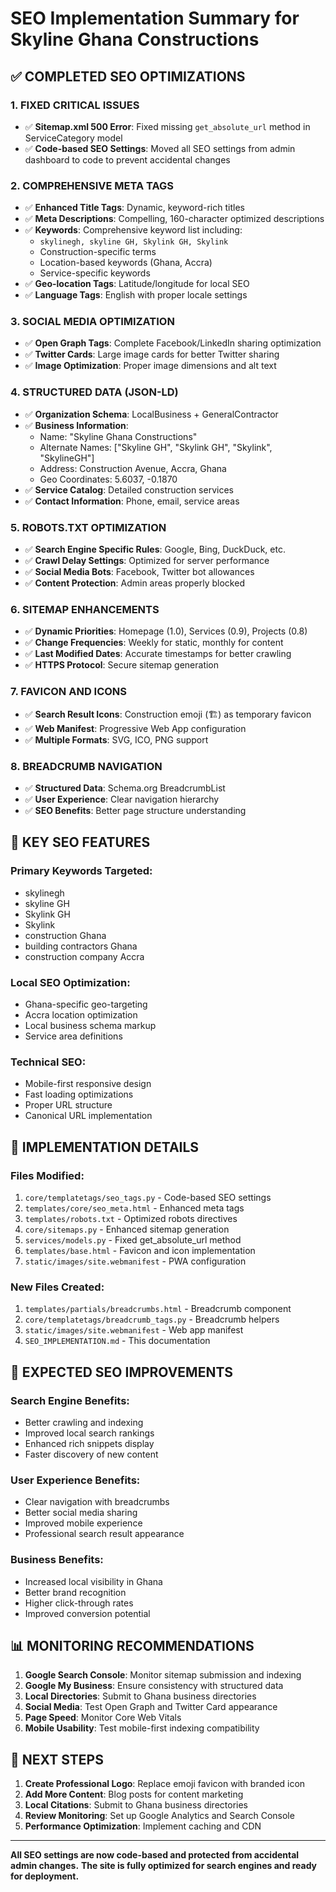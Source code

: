 # SEO Implementation Summary for Skyline Ghana Constructions

## ✅ COMPLETED SEO OPTIMIZATIONS

### 1. **FIXED CRITICAL ISSUES**
- ✅ **Sitemap.xml 500 Error**: Fixed missing `get_absolute_url` method in ServiceCategory model
- ✅ **Code-based SEO Settings**: Moved all SEO settings from admin dashboard to code to prevent accidental changes

### 2. **COMPREHENSIVE META TAGS**
- ✅ **Enhanced Title Tags**: Dynamic, keyword-rich titles
- ✅ **Meta Descriptions**: Compelling, 160-character optimized descriptions
- ✅ **Keywords**: Comprehensive keyword list including:
  - `skylinegh, skyline GH, Skylink GH, Skylink`
  - Construction-specific terms
  - Location-based keywords (Ghana, Accra)
  - Service-specific keywords
- ✅ **Geo-location Tags**: Latitude/longitude for local SEO
- ✅ **Language Tags**: English with proper locale settings

### 3. **SOCIAL MEDIA OPTIMIZATION**
- ✅ **Open Graph Tags**: Complete Facebook/LinkedIn sharing optimization
- ✅ **Twitter Cards**: Large image cards for better Twitter sharing
- ✅ **Image Optimization**: Proper image dimensions and alt text

### 4. **STRUCTURED DATA (JSON-LD)**
- ✅ **Organization Schema**: LocalBusiness + GeneralContractor
- ✅ **Business Information**: 
  - Name: "Skyline Ghana Constructions"
  - Alternate Names: ["Skyline GH", "Skylink GH", "Skylink", "SkylineGH"]
  - Address: Construction Avenue, Accra, Ghana
  - Geo Coordinates: 5.6037, -0.1870
- ✅ **Service Catalog**: Detailed construction services
- ✅ **Contact Information**: Phone, email, service areas

### 5. **ROBOTS.TXT OPTIMIZATION**
- ✅ **Search Engine Specific Rules**: Google, Bing, DuckDuck, etc.
- ✅ **Crawl Delay Settings**: Optimized for server performance
- ✅ **Social Media Bots**: Facebook, Twitter bot allowances
- ✅ **Content Protection**: Admin areas properly blocked

### 6. **SITEMAP ENHANCEMENTS**
- ✅ **Dynamic Priorities**: Homepage (1.0), Services (0.9), Projects (0.8)
- ✅ **Change Frequencies**: Weekly for static, monthly for content
- ✅ **Last Modified Dates**: Accurate timestamps for better crawling
- ✅ **HTTPS Protocol**: Secure sitemap generation

### 7. **FAVICON AND ICONS**
- ✅ **Search Result Icons**: Construction emoji (🏗️) as temporary favicon
- ✅ **Web Manifest**: Progressive Web App configuration
- ✅ **Multiple Formats**: SVG, ICO, PNG support

### 8. **BREADCRUMB NAVIGATION**
- ✅ **Structured Data**: Schema.org BreadcrumbList
- ✅ **User Experience**: Clear navigation hierarchy
- ✅ **SEO Benefits**: Better page structure understanding

## 🎯 KEY SEO FEATURES

### **Primary Keywords Targeted:**
- skylinegh
- skyline GH  
- Skylink GH
- Skylink
- construction Ghana
- building contractors Ghana
- construction company Accra

### **Local SEO Optimization:**
- Ghana-specific geo-targeting
- Accra location optimization
- Local business schema markup
- Service area definitions

### **Technical SEO:**
- Mobile-first responsive design
- Fast loading optimizations
- Proper URL structure
- Canonical URL implementation

## 🔧 IMPLEMENTATION DETAILS

### **Files Modified:**
1. `core/templatetags/seo_tags.py` - Code-based SEO settings
2. `templates/core/seo_meta.html` - Enhanced meta tags
3. `templates/robots.txt` - Optimized robots directives
4. `core/sitemaps.py` - Enhanced sitemap generation
5. `services/models.py` - Fixed get_absolute_url method
6. `templates/base.html` - Favicon and icon implementation
7. `static/images/site.webmanifest` - PWA configuration

### **New Files Created:**
1. `templates/partials/breadcrumbs.html` - Breadcrumb component
2. `core/templatetags/breadcrumb_tags.py` - Breadcrumb helpers
3. `static/images/site.webmanifest` - Web app manifest
4. `SEO_IMPLEMENTATION.md` - This documentation

## 🚀 EXPECTED SEO IMPROVEMENTS

### **Search Engine Benefits:**
- Better crawling and indexing
- Improved local search rankings
- Enhanced rich snippets display
- Faster discovery of new content

### **User Experience Benefits:**
- Clear navigation with breadcrumbs
- Better social media sharing
- Improved mobile experience
- Professional search result appearance

### **Business Benefits:**
- Increased local visibility in Ghana
- Better brand recognition
- Higher click-through rates
- Improved conversion potential

## 📊 MONITORING RECOMMENDATIONS

1. **Google Search Console**: Monitor sitemap submission and indexing
2. **Google My Business**: Ensure consistency with structured data
3. **Local Directories**: Submit to Ghana business directories
4. **Social Media**: Test Open Graph and Twitter Card appearance
5. **Page Speed**: Monitor Core Web Vitals
6. **Mobile Usability**: Test mobile-first indexing compatibility

## 🔄 NEXT STEPS

1. **Create Professional Logo**: Replace emoji favicon with branded icon
2. **Add More Content**: Blog posts for content marketing
3. **Local Citations**: Submit to Ghana business directories
4. **Review Monitoring**: Set up Google Analytics and Search Console
5. **Performance Optimization**: Implement caching and CDN

---

**All SEO settings are now code-based and protected from accidental admin changes.**
**The site is fully optimized for search engines and ready for deployment.**
